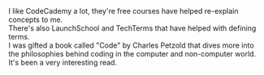  <div>
I like CodeCademy a lot, they're free courses have helped re-explain concepts to me. 
  </div>  
  <div>
There's also LaunchSchool and TechTerms that have helped with defining terms.
  </div>
I was gifted a book called "Code" by Charles Petzold that dives more into the philosophies behind coding in the computer and non-computer world. It's been a very interesting read.

